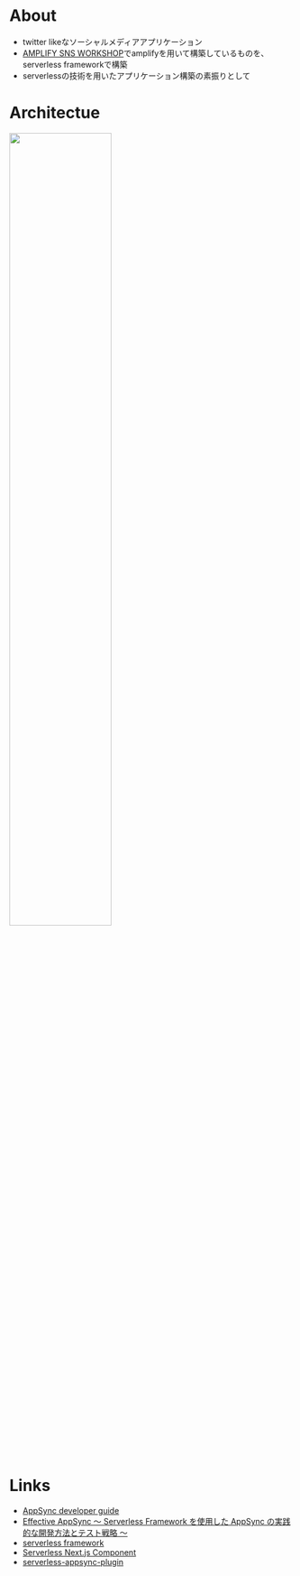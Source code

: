 

# About
- twitter likeなソーシャルメディアアプリケーション  
- [AMPLIFY SNS WORKSHOP](https://amplify-sns.workshop.aws/ja/)でamplifyを用いて構築しているものを、serverless frameworkで構築
- serverlessの技術を用いたアプリケーション構築の素振りとして


# Architectue
<img src="https://user-images.githubusercontent.com/26875412/157812343-9d465204-3c59-4066-b170-ed236a35ef53.jpg" width="60%" />

# Links
- [AppSync developer guide](https://docs.aws.amazon.com/appsync/latest/devguide/what-is-appsync.html)
- [Effective AppSync 〜 Serverless Framework を使用した AppSync の実践的な開発方法とテスト戦略 〜](https://qiita.com/G-awa/items/095faa9a94da09bc3ed5#appsync-%E3%81%AE%E5%9F%BA%E6%9C%AC)
- [serverless framework](https://www.serverless.com/)
- [Serverless Next.js Component](https://github.com/serverless-nextjs/serverless-next.js/)
- [serverless-appsync-plugin](https://github.com/sid88in/serverless-appsync-plugin)
